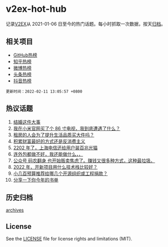 # v2ex-hot-hub

 记录[V2EX](https://www.v2ex.com/)从 2021-01-06 日至今的热门话题。每小时抓取一次数据，按天[归档](archives)。
 
 ## 相关项目

- [GitHub热榜](https://github.com/lonnyzhang423/github-hot-hub)
- [知乎热榜](https://github.com/lonnyzhang423/zhihu-hot-hub)
- [微博热榜](https://github.com/lonnyzhang423/weibo-hot-hub)
- [头条热榜](https://github.com/lonnyzhang423/toutiao-hot-hub)
- [抖音热榜](https://github.com/lonnyzhang423/douyin-hot-hub)


 `更新时间：2022-02-11 13:05:57 +0800`

## 热议话题

1. [结婚这件大事](https://www.v2ex.com/t/833069)
1. [我在小米官网买了个 86 寸电视，我到底遭遇了什么？](https://www.v2ex.com/t/832936)
1. [租房的人会为了提升生活品质买大件吗？](https://www.v2ex.com/t/833000)
1. [积累财富最好的方式还是反消费主义](https://www.v2ex.com/t/833100)
1. [2202 年了，上海电信还给用户装百兆光猫](https://www.v2ex.com/t/832955)
1. [连外包都做不好，我还能做什么，，](https://www.v2ex.com/t/833004)
1. [公众号 码农翻身 也开始贩卖焦虑了。赚钱又很多种方式，这种最垃圾。](https://www.v2ex.com/t/833115)
1. [2022 年，开新项目用什么技术栈比较好？](https://www.v2ex.com/t/832932)
1. [小几百预算推荐给哪几个开源组织或工程捐款？](https://www.v2ex.com/t/833079)
1. [分享一下你今年的书单](https://www.v2ex.com/t/833095)

## 历史归档

[archives](archives)

## License

See the [LICENSE](LICENSE) file for license rights and limitations (MIT).
